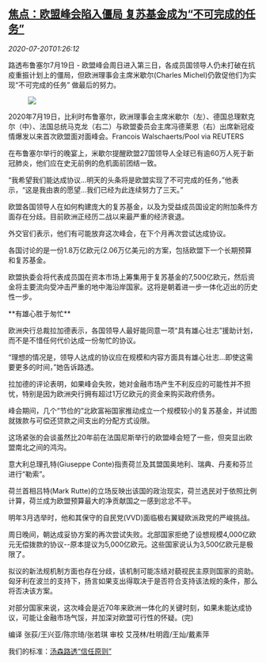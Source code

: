 <!--1595211796000-->
[焦点：欧盟峰会陷入僵局 复苏基金成为“不可完成的任务”](https://cn.reuters.com/article/eu-summit-recovery-fund-covid-0720-idCNKCS24L03G)
------

<div><i>2020-07-20T01:26:12</i></div><div class="StandardArticleBody_body"><p>路透布鲁塞尔7月19日 - 欧盟峰会周日进入第三日，各成员国领导人仍未打破在抗疫重振计划上的僵局，但欧洲理事会主席米歇尔(Charles Michel)仍敦促他们为实现“不可完成的任务” 做最后的努力。 </p><div class="PrimaryAsset_container"><div class="Image_container" tabindex="-1"><figure class="Image_zoom" style="padding-bottom:"><div class="LazyImage_container LazyImage_dark" style="background-image:none"><img src="//s3.reutersmedia.net/resources/r/?m=02&amp;d=20200720&amp;t=2&amp;i=1526348727&amp;r=LYNXNPEG6J01J&amp;w=600" aria-label="2020年7月19日，比利时布鲁塞尔，欧洲理事会主席米歇尔（左）、德国总理默克尔（中）、法国总统马克龙（右二）与欧盟委员会主席冯德莱恩（右）出席新冠疫情爆发以来首次欧盟面对面峰会。Francois Walschaerts/Pool via REUTERS"/><div class="LazyImage_image LazyImage_fallback" style="background-image:url(//s3.reutersmedia.net/resources/r/?m=02&amp;d=20200720&amp;t=2&amp;i=1526348727&amp;r=LYNXNPEG6J01J&amp;w=600);background-position:center center;background-color:inherit"></div></div><div class="Image_expand-button" aria-label="Expand Image Slideshow" role="button" tabindex="0"></div></figure><figcaption><div class="Image_caption"><span>2020年7月19日，比利时布鲁塞尔，欧洲理事会主席米歇尔（左）、德国总理默克尔（中）、法国总统马克龙（右二）与欧盟委员会主席冯德莱恩（右）出席新冠疫情爆发以来首次欧盟面对面峰会。Francois Walschaerts/Pool via REUTERS</span></div></figcaption></div></div><p>在布鲁塞尔举行的晚宴上，米歇尔提醒欧盟27国领导人全球已有逾60万人死于新冠肺炎，他们应在史无前例的危机面前团结一致。 </p><p>“我希望我们能达成协议...明天的头条将是欧盟实现了不可完成的任务，”他表示，“这是我由衷的愿望...我们已经为此连续努力了三天。” </p><p>欧盟各国领导人在如何构建庞大的复苏基金，以及为受益成员国设定的附加条件方面存在分歧。目前欧洲正经历二战以来最严重的经济衰退。 </p><p>外交官们表示，他们有可能放弃这次峰会，在下个月再次尝试达成协议。 </p><p>各国讨论的是一份1.8万亿欧元(2.06万亿美元)的方案，包括欧盟下一个长期预算和复苏基金。 </p><p>欧盟执委会将代表成员国在资本市场上筹集用于复苏基金的7,500亿欧元，然后资金将主要流向受冲击严重的地中海沿岸国家。这将是朝着进一步一体化迈出的历史性一步。 </p><p>**有雄心胜于匆忙** </p><p>欧洲央行总裁拉加德表示，各国领导人最好能同意一项“具有雄心壮志”援助计划，而不是不惜任何代价达成一份匆忙的协议。 </p><p>“理想的情况是，领导人达成的协议应在规模和内容方面具有雄心壮志...即使这需要更多的时间，”她告诉路透。 </p><p>拉加德的评论表明，如果峰会失败，她对金融市场产生不利反应的可能性并不担忧，特别是因为欧洲央行拥有超过1万亿欧元的资金来购买政府债务。 </p><p>峰会期间，几个“节俭的”北欧富裕国家推动成立一个规模较小的复苏基金，并试图就拨款与可偿还贷款之间支出的分配方式设限。 </p><p>这场紧张的会谈虽然比20年前在法国尼斯举行的欧盟峰会短了一些，但突显出欧盟南北之间的鸿沟。 </p><p>意大利总理孔特(Giuseppe Conte)指责荷兰及其盟国奥地利、瑞典、丹麦和芬兰进行“勒索”。 </p><p>荷兰首相吕特(Mark Rutte)的立场反映出该国的政治现实，荷兰选民对于依照比例计算，荷兰成为欧盟预算最大的净贡献国之一感到忿忿不平。 </p><p>明年3月选举时，他和其保守的自民党(VVD)面临极右翼疑欧派政党的严峻挑战。 </p><p>周日晚间，朝达成妥协方案的再次尝试失败。北部国家拒绝了设想规模4,000亿欧元无偿拨款的协议--原本提议为5,000亿欧元。这些国家说认为3,500亿欧元是极限了。 </p><p>拟议的新法规机制方面也存在分歧，该机制可能冻结对藐视民主原则国家的资助。匈牙利在波兰的支持下，扬言如果支出得取决于是否符合支持该法规的条件，那么将否决该方案。 </p><p>对部分国家来说，这次峰会是近70年来欧洲一体化的关键时刻，如果未能达成协议，可能让金融市场气馁，并加深对欧盟可行性的怀疑。(完) </p><div class="Attribution_container"><div class="Attribution_attribution"><p class="Attribution_content">编译 张荻/王兴亚/陈宗琦/张若琪 审校 艾茂林/杜明霞/王灿/戴素萍 </p></div></div><div class="StandardArticleBody_trustBadgeContainer"><span class="StandardArticleBody_trustBadgeTitle">我们的标准：</span><span class="trustBadgeUrl"><a href="https://www.thomsonreuters.cn/content/dam/openweb/documents/pdf/china/brochures/about-us-1.pdf">汤森路透“信任原则”</a></span></div></div>
